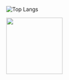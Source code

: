 ![Top Langs](https://github-readme-stats.vercel.app/api?username=aalperozmen&&show_icons=true&theme=radical) 

<img width="150px" src="![Top Langs](https://github-readme-stats.vercel.app/api/top-langs/?username=aalperozmen&layout=compact)" />




